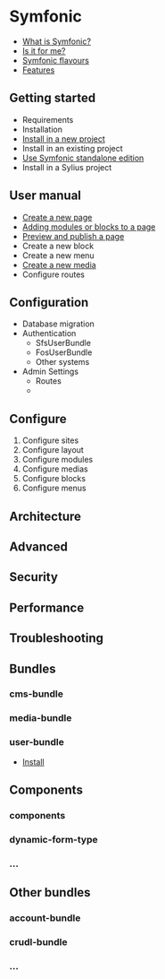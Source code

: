 # Symfonic

- [What is Symfonic?](introduction/what-is-symfonic.md)
- [Is it for me?](introduction/is-it-for-me.md)
- [Symfonic flavours](introduction/symfonic-flavours.md)
- [Features](introduction/features.md)

## Getting started

- Requirements
- Installation
- [Install in a new project](getting-started/install-new-symfony-project.md)
- Install in an existing project
- [Use Symfonic standalone edition](standalone/install-symfonic-standalone.md)
- Install in a Sylius project

## User manual

- [Create a new page](user-manual/create-new-page.md)
- [Adding modules or blocks to a page](user-manual/adding-modules-or-blocks.md)
- [Preview and publish a page](user-manual/preview-and-publish-a-page.md)
- Create a new block
- Create a new menu
- [Create a new media](user-manual/create-a-new-media.md)
- Configure routes

## Configuration

- Database migration
- Authentication
  - SfsUserBundle
  - FosUserBundle
  - Other systems
- Admin Settings
  - Routes
  - 

## Configure

1. Configure sites
2. Configure layout
3. Configure modules
4. Configure medias
5. Configure blocks
6. Configure menus

## Architecture

## Advanced

## Security

## Performance

## Troubleshooting


## Bundles

### cms-bundle

### media-bundle

### user-bundle

- [Install](bundles/user-bundle/install.md)

## Components

### components
### dynamic-form-type
### ...

## Other bundles

### account-bundle
### crudl-bundle
### ...

